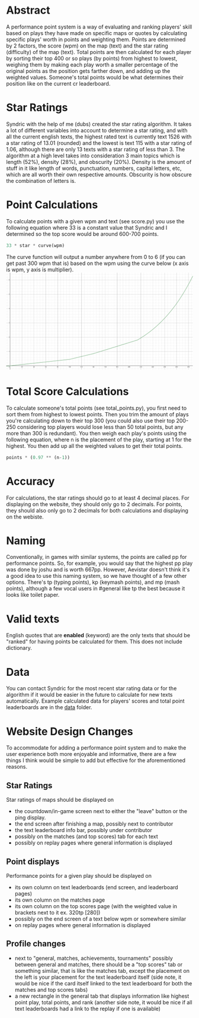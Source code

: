 # Abstract
A performance point system is a way of evaluating and ranking players' skill based on plays they have made on specific maps or quotes by calculating specific plays' worth in points and weighting them. Points are determined by 2 factors, the score (wpm) on the map (text) and the star rating (difficulty) of the map (text). Total points are then calculated for each player by sorting their top 400 or so plays (by points) from highest to lowest, weighing them by making each play worth a smaller percentage of the original points as the position gets farther down, and adding up the weighted values. Someone's total points would be what determines their position like on the current cr leaderboard.

# Star Ratings
Syndric with the help of me (dubs) created the star rating algorithm. It takes a lot of different variables into account to determine a star rating, and with all the current english texts, the highest rated text is currently text 1526 with a star rating of 13.01 (rounded) and the lowest is text 115 with a star rating of 1.06, although there are only 13 texts with a star rating of less than 3. The algorithm at a high level takes into consideration 3 main topics which is length (52%), density (28%), and obscurity (20%). Density is the amount of stuff in it like length of words, punctuation, numbers, capital letters, etc, which are all worth their own respective amounts. Obscurity is how obscure the combination of letters is.

# Point Calculations
To calculate points with a given wpm and text (see score.py) you use the following equation where 33 is a constant value that Syndric and I determined so the top score would be around 600-700 points.
```py
33 * star * curve(wpm)
```
The curve function will output a number anywhere from 0 to 6 (if you can get past 300 wpm that is) based on the wpm using the curve below (x axis is wpm, y axis is multiplier).
![Multiplier Curve](/curve.png)

# Total Score Calculations
To calculate someone's total points (see total_points.py), you first need to sort them from highest to lowest points. Then you trim the amount of plays you're calculating down to their top 300 (you could also use their top 200-250 considering top players would lose less than 50 total points, but any more than 300 is redundant). You then weigh each play's points using the following equation, where n is the placement of the play, starting at 1 for the highest. You then add up all the weighted values to get their total points.
```py
points * (0.97 ** (n-1))
```

# Accuracy
For calculations, the star ratings should go to at least 4 decimal places. For displaying on the website, they should only go to 2 decimals. For points, they should also only go to 2 decimals for both calculations and displaying on the webiste.

# Naming
Conventionally, in games with similar systems, the points are called pp for performance points. So, for example, you would say that the highest pp play was done by joshu and is worth 667pp. However, Aevistar doesn't think it's a good idea to use this naming system, so we have thought of a few other options. There's tp (typing points), kp (keymash points), and mp (mash points), although a few vocal users in #general like tp the best because it looks like toilet paper.

# Valid texts
English quotes that are **enabled** (keyword) are the only texts that should be "ranked" for having points be calculated for them. This does not include dictionary.

# Data
You can contact Syndric for the most recent star rating data or for the algorithm if it would be easier in the future to calculate for new texts automatically.
Example calculated data for players' scores and total point leaderboards are in the [data](/data) folder.

# Website Design Changes
To accommodate for adding a performance point system and to make the user experience both more enjoyable and informative, there are a few things I think would be simple to add but effective for the aforementioned reasons.
## Star Ratings
Star ratings of maps should be displayed on
- the countdown/in-game screen next to either the "leave" button or the ping display.
- the end screen after finishing a map, possibly next to contributor
- the text leaderboard info bar, possibly under contributor
- possibly on the matches (and top scores) tab for each text
- possibly on replay pages where general information is displayed
## Point displays
Performance points for a given play should be displayed on
- its own column on text leaderboards (end screen, and leaderboard pages)
- its own column on the matches page
- its own column on the top scores page (with the weighted value in brackets next to it ex. 320tp [280])
- possibly on the end screen of a text below wpm or somewhere similar
- on replay pages where general information is displayed
## Profile changes
- next to "general, matches, achievements, tournaments" possibly between general and matches, there should be a "top scores" tab or something similar, that is like the matches tab, except the placement on the left is your placement for the text leaderboard itself (side note, it would be nice if the card itself linked to the text leaderboard for both the matches and top scores tabs)
- a new rectangle in the general tab that displays information like highest point play, total points, and rank
(another side note, it would be nice if all text leaderboards had a link to the replay if one is available)
